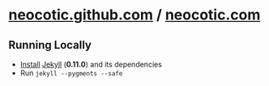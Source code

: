 # [neocotic.github.com](http://neocotic.github.com) / [neocotic.com](http://neocotic.com)

## Running Locally
* [Install][] [Jekyll][] (**0.11.0**) and its dependencies
* Run `jekyll --pygments --safe`

[install]: https://github.com/mojombo/jekyll/wiki/Install
[jekyll]: https://github.com/mojombo/jekyll/tree/72b7b1f0566a3c20951d7b2414f04369e24b1e81